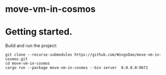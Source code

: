 # move-vm-in-cosmos

# Getting started.

Build and run the project: 
```
git clone --recurse-submodules https://github.com/WingsDao/move-vm-in-cosmos.git
cd move-vm-in-cosmos
cargo run --package move-vm-in-cosmos --bin server  0.0.0.0:9671
```
